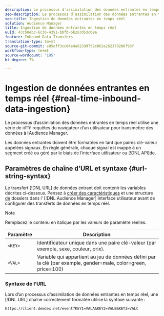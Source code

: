 ```yaml
---
description: Le processus d’assimilation des données entrantes en temps réel utilise une série de requêtes HTTP du navigateur d’un utilisateur pour transmettre les données à l’Audience Manager.
seo-description: Le processus d’assimilation des données entrantes en temps réel utilise une série de requêtes HTTP du navigateur d’un utilisateur pour transmettre les données à l’Audience Manager.
seo-title: Ingestion de données entrantes en temps réel
solution: Audience Manager
title: Ingestion de données entrantes en temps réel
uuid: 43cb0ebc-6c36-4391-bbfb-6b203d63c69a
feature: Inbound Data Transfers
translation-type: tm+mt
source-git-commit: e05eff3cc04e4a82399752c862e2b2370286f96f
workflow-type: tm+mt
source-wordcount: '195'
ht-degree: 7%

---
```



# Ingestion de données entrantes en temps réel {#real-time-inbound-data-ingestion}

Le processus d’assimilation des données entrantes en temps réel utilise une série de `HTTP` requêtes du navigateur d’un utilisateur pour transmettre des données à l’Audience Manager.

<!-- c_rt_inbound_real_time.xml -->

Les données entrantes doivent être formatées en tant que paires clé-valeur appelées signaux. En règle générale, chaque signal est mappé à un segment créé ou géré par le biais de l’interface utilisateur ou [!DNL API]de.

## Paramètres de chaîne d’URL et syntaxe {#url-string-syntax}

Le transfert [!DNL URL] de données entrant doit contenir les variables décrites ci-dessous. Pensez à [créer des caractéristiques](../../../features/traits/create-onboarded-rule-based-traits.md) et une structure [de](../../../features/traits/trait-storage.md#create-trait-storage-folder) dossiers dans l’ [!DNL Audience Manager] interface utilisateur avant de configurer des transferts de données en temps réel.

>[!NOTE]
>
>Remplacez le contenu en italique par les valeurs de paramètre réelles.

| Paramètre | Description |
|---|---|
| `<KEY>` | Identificateur unique dans une paire clé-valeur (par exemple, sexe, couleur, prix). |
| `<VAL>` | Variable qui appartient au jeu de données défini par la clé (par exemple, gender=male, color=green, price=100) |

### Syntaxe de l’URL

Lors d’un processus d’assimilation de données entrantes en temps réel, une [!DNL URL] chaîne correctement formatée utilise la syntaxe suivante :

```
https://client.demdex.net/event?KEY1=VALA&KEY2=VALB&KEY3=VALC
```
